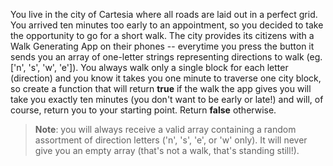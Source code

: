 <p>You live in the city of Cartesia where all roads are laid out in a perfect grid.  You arrived ten minutes too early to an appointment, so you decided to take the opportunity to go for a short walk.  The city provides its citizens with a Walk Generating App on their phones -- everytime you press the button it sends you an array of one-letter strings representing directions to walk (eg. ['n', 's', 'w', 'e']).  You always walk only a single block for each letter (direction) and you know it takes you one minute to traverse one city block, so create a function that will return <strong>true</strong> if the walk the app gives you will take you exactly ten minutes (you don't want to be early or late!) and will, of course, return you to your starting point.  Return <strong>false</strong> otherwise.</p>
<blockquote>
<p><strong>Note</strong>: you will always receive a valid array containing a random assortment of direction letters ('n', 's', 'e', or 'w' only).  It will never give you an empty array (that's not a walk, that's standing still!).</p>
</blockquote>
